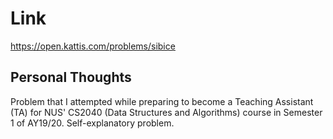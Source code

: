# Link

https://open.kattis.com/problems/sibice

## Personal Thoughts

Problem that I attempted while preparing to become a Teaching Assistant (TA) for NUS' CS2040 (Data Structures and Algorithms) course in Semester 1 of AY19/20. Self-explanatory problem.

